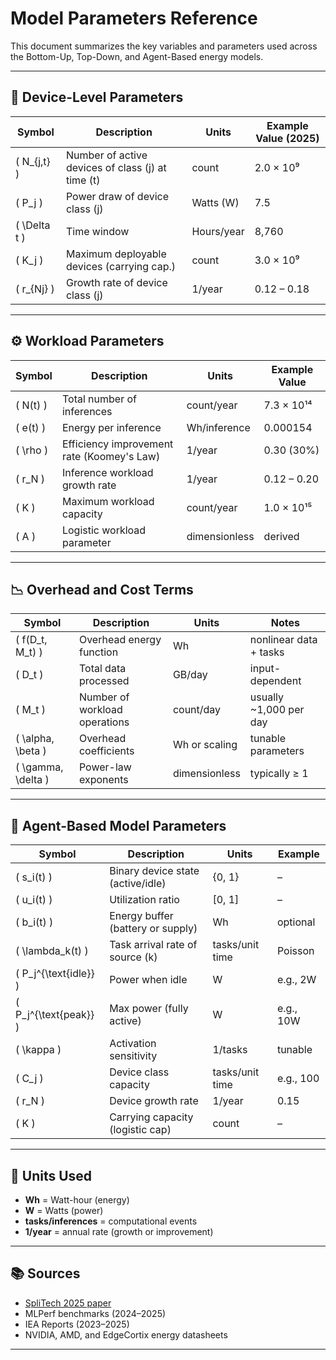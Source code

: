# Model Parameters Reference

This document summarizes the key variables and parameters used across the Bottom-Up, Top-Down, and Agent-Based energy models.

---

## 🔌 Device-Level Parameters

| Symbol     | Description                                | Units           | Example Value (2025) |
|------------|--------------------------------------------|------------------|-----------------------|
| \( N_{j,t} \) | Number of active devices of class \(j\) at time \(t\) | count           | 2.0 × 10⁹             |
| \( P_j \)     | Power draw of device class \(j\)            | Watts (W)        | 7.5                   |
| \( \Delta t \) | Time window                                | Hours/year       | 8,760                 |
| \( K_j \)     | Maximum deployable devices (carrying cap.)  | count           | 3.0 × 10⁹             |
| \( r_{Nj} \)  | Growth rate of device class \(j\)           | 1/year          | 0.12 – 0.18           |

---

## ⚙️ Workload Parameters

| Symbol     | Description                                | Units           | Example Value |
|------------|--------------------------------------------|------------------|----------------|
| \( N(t) \)   | Total number of inferences                 | count/year       | 7.3 × 10¹⁴     |
| \( e(t) \)   | Energy per inference                       | Wh/inference     | 0.000154       |
| \( \rho \)   | Efficiency improvement rate (Koomey's Law) | 1/year           | 0.30 (30%)     |
| \( r_N \)    | Inference workload growth rate             | 1/year           | 0.12 – 0.20     |
| \( K \)      | Maximum workload capacity                  | count/year       | 1.0 × 10¹⁵     |
| \( A \)      | Logistic workload parameter                | dimensionless    | derived         |

---

## 📉 Overhead and Cost Terms

| Symbol     | Description                                | Units           | Notes                   |
|------------|--------------------------------------------|------------------|-------------------------|
| \( f(D_t, M_t) \) | Overhead energy function               | Wh               | nonlinear data + tasks   |
| \( D_t \)   | Total data processed                      | GB/day            | input-dependent          |
| \( M_t \)   | Number of workload operations             | count/day         | usually ~1,000 per day   |
| \( \alpha, \beta \) | Overhead coefficients              | Wh or scaling     | tunable parameters       |
| \( \gamma, \delta \) | Power-law exponents                | dimensionless      | typically ≥ 1            |

---

## 🤖 Agent-Based Model Parameters

| Symbol       | Description                             | Units         | Example |
|--------------|-----------------------------------------|---------------|---------|
| \( s_i(t) \) | Binary device state (active/idle)        | {0, 1}         | –       |
| \( u_i(t) \) | Utilization ratio                        | [0, 1]         | –       |
| \( b_i(t) \) | Energy buffer (battery or supply)        | Wh             | optional|
| \( \lambda_k(t) \) | Task arrival rate of source \(k\)    | tasks/unit time | Poisson |
| \( P_j^{\text{idle}} \) | Power when idle                   | W               | e.g., 2W |
| \( P_j^{\text{peak}} \) | Max power (fully active)          | W               | e.g., 10W|
| \( \kappa \) | Activation sensitivity                    | 1/tasks         | tunable |
| \( C_j \)    | Device class capacity                    | tasks/unit time | e.g., 100|
| \( r_N \)    | Device growth rate                       | 1/year          | 0.15     |
| \( K \)      | Carrying capacity (logistic cap)         | count           | –       |

---

## 📏 Units Used

- **Wh** = Watt-hour (energy)
- **W** = Watts (power)
- **tasks/inferences** = computational events
- **1/year** = annual rate (growth or improvement)

---

## 📚 Sources

- [SpliTech 2025 paper](../MM_NM_AR_Splitech25_IoTEnergy.pdf)
- MLPerf benchmarks (2024–2025)
- IEA Reports (2023–2025)
- NVIDIA, AMD, and EdgeCortix energy datasheets

---

